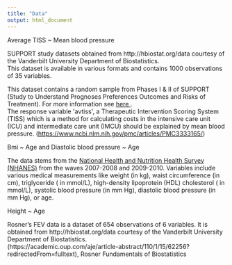 ```yaml
---
title: "Data"
output: html_document
---
```


<div class='title2'>
        Average TISS ~ Mean blood pressure
</div>
<p> 
SUPPORT study datasets obtained from http://hbiostat.org/data courtesy of the Vanderbilt University Department of Biostatistics.<br>
This dataset is available in various formats and contains 1000 observations of 35 variables. 

This dataset contains a random sample from Phases I & II of SUPPORT (Study to Understand Prognoses Preferences Outcomes and Risks of Treatment). For more information see <a href='https://biostat.app.vumc.org/wiki/Main/SupportDesc'> here </a>. <br>
The response variable 'avtiss', a Therapeutic Intervention Scoring System (TISS) which is a method for calculating costs in the intensive care unit (ICU) and intermediate care unit (IMCU) should be explained by mean blood pressure. 
(https://www.ncbi.nlm.nih.gov/pmc/articles/PMC3333165/)
</p>


<div class='title2'>
        Bmi ~ Age and Diastolic blood pressure ~ Age
</div>
<p> 
The data stems from the <a href='https://www.cdc.gov/nchs/nhanes/index.htm'>National Health and Nutrition Health Survey (NHANES)</a> from the waves 2007-2008 and 2009-2010. Variables include various medical measurements like weight (in kg), waist circumference (in cm), triglyceride ( in mmol/L), high-density lipoprotein (HDL) cholesterol ( in mmol/L), systolic blood pressure (in mm Hg), diastolic blood pressure (in mm Hg), or age. 
</p>

<div class='title2'>
        Height ~ Age
</div>
<p> 
Rosner’s FEV data is a dataset of 654 observations of 6 variables. It is obtained from http://hbiostat.org/data courtesy of the Vanderbilt University Department of Biostatistics.<br>
(https://academic.oup.com/aje/article-abstract/110/1/15/62256?redirectedFrom=fulltext), Rosner Fundamentals of Biostatistics
</p>
